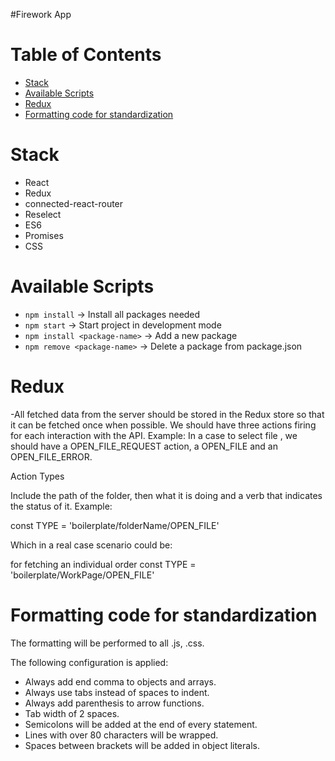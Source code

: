 #Firework App

# Table of Contents

- [Stack](#stack)
- [Available Scripts](#available-scripts)
- [Redux](#redux)
- [Formatting code for standardization](#formatting-code-for-standardization)

# Stack

- React
- Redux
- connected-react-router
- Reselect
- ES6
- Promises
- CSS

# Available Scripts

- `npm install` -> Install all packages needed
- `npm start` -> Start project in development mode
- `npm install <package-name>` -> Add a new package
- `npm remove <package-name>` -> Delete a package from package.json

# Redux

-All fetched data from the server should be stored in the Redux store so that it can be fetched once when possible.
We should have three actions firing for each interaction with the API. Example: In a case to select file , we should have a OPEN_FILE_REQUEST action, a OPEN_FILE and an OPEN_FILE_ERROR.

Action Types

Include the path of the folder, then what it is doing and a verb that indicates the status of it. Example:

const TYPE = 'boilerplate/folderName/OPEN_FILE'

Which in a real case scenario could be:

for fetching an individual order
const TYPE = 'boilerplate/WorkPage/OPEN_FILE'

# Formatting code for standardization

The formatting will be performed to all .js, .css.

The following configuration is applied:

- Always add end comma to objects and arrays.
- Always use tabs instead of spaces to indent.
- Always add parenthesis to arrow functions.
- Tab width of 2 spaces.
- Semicolons will be added at the end of every statement.
- Lines with over 80 characters will be wrapped.
- Spaces between brackets will be added in object literals.
